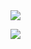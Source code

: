 <img src="https://capsule-render.vercel.app/api?type=waving&color=30%:'FFABE1',70%:'FFE6F7'&height=300&section=header&text=capsule%20render&fontSize=90" />

<a href="https://www.instagram.com/hh__moa/" target="_blank"><img src="https://img.shields.io/badge/instagram-C689C6?style=flat-square&logo=instagram&logoColor=white"></a>
